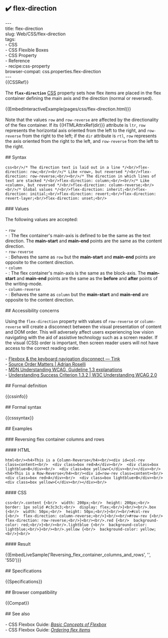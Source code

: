 ## ✔️ flex-direction 
 ---<br/>title: flex-direction<br/>slug: Web/CSS/flex-direction<br/>tags:<br/>  - CSS<br/>  - CSS Flexible Boxes<br/>  - CSS Property<br/>  - Reference<br/>  - recipe:css-property<br/>browser-compat: css.properties.flex-direction<br/>---<br/>{{CSSRef}}<br/><br/>The **`flex-direction`** [CSS](/en-US/docs/Web/CSS) property sets how flex items are placed in the flex container defining the main axis and the direction (normal or reversed).<br/><br/>{{EmbedInteractiveExample(pages/css/flex-direction.html)}}<br/><br/>Note that the values `row` and `row-reverse` are affected by the directionality of the flex container. If its {{HTMLAttrxRef(dir)}} attribute is `ltr`, `row` represents the horizontal axis oriented from the left to the right, and `row-reverse` from the right to the left; if the `dir` attribute is `rtl`, `row` represents the axis oriented from the right to the left, and `row-reverse` from the left to the right.<br/><br/>## Syntax<br/><br/>```css<br/>/* The direction text is laid out in a line */<br/>flex-direction: row;<br/><br/>/* Like <row>, but reversed */<br/>flex-direction: row-reverse;<br/><br/>/* The direction in which lines of text are stacked */<br/>flex-direction: column;<br/><br/>/* Like <column>, but reversed */<br/>flex-direction: column-reverse;<br/><br/>/* Global values */<br/>flex-direction: inherit;<br/>flex-direction: initial;<br/>flex-direction: revert;<br/>flex-direction: revert-layer;<br/>flex-direction: unset;<br/>```<br/><br/>### Values<br/><br/>The following values are accepted:<br/><br/>- `row`<br/>  - : The flex container's main-axis is defined to be the same as the text direction. The **main-start** and **main-end** points are the same as the content direction.<br/>- `row-reverse`<br/>  - : Behaves the same as `row` but the **main-start** and **main-end** points are opposite to the content direction.<br/>- `column`<br/>  - : The flex container's main-axis is the same as the block-axis. The **main-start** and **main-end** points are the same as the **before** and **after** points of the writing-mode.<br/>- `column-reverse`<br/>  - : Behaves the same as `column` but the **main-start** and **main-end** are opposite to the content direction.<br/><br/>## Accessibility concerns<br/><br/>Using the `flex-direction` property with values of `row-reverse` or `column-reverse` will create a disconnect between the visual presentation of content and DOM order. This will adversely affect users experiencing low vision navigating with the aid of assistive technology such as a screen reader. If the visual (CSS) order is important, then screen reader users will not have access to the correct reading order.<br/><br/>- [Flexbox & the keyboard navigation disconnect — Tink](https://tink.uk/flexbox-the-keyboard-navigation-disconnect/)<br/>- [Source Order Matters | Adrian Roselli](https://adrianroselli.com/2015/09/source-order-matters.html)<br/>- [MDN Understanding WCAG, Guideline 1.3 explanations](/en-US/docs/Web/Accessibility/Understanding_WCAG/Perceivable#guideline_1.3_%e2%80%94_create_content_that_can_be_presented_in_different_ways)<br/>- [Understanding Success Criterion 1.3.2 | W3C Understanding WCAG 2.0](https://www.w3.org/TR/UNDERSTANDING-WCAG20/content-structure-separation-sequence.html)<br/><br/>## Formal definition<br/><br/>{{cssinfo}}<br/><br/>## Formal syntax<br/><br/>{{csssyntax}}<br/><br/>## Examples<br/><br/>### Reversing flex container columns and rows<br/><br/>#### HTML<br/><br/>```html<br/><h4>This is a Column-Reverse</h4><br/><div id=col-rev class=content><br/>  <div class=box red>A</div><br/>  <div class=box lightblue>B</div><br/>  <div class=box yellow>C</div><br/></div><br/><h4>This is a Row-Reverse</h4><br/><div id=row-rev class=content><br/>  <div class=box red>A</div><br/>  <div class=box lightblue>B</div><br/>  <div class=box yellow>C</div><br/></div><br/>```<br/><br/>#### CSS<br/><br/>```css<br/>.content {<br/>  width: 200px;<br/>  height: 200px;<br/>  border: 1px solid #c3c3c3;<br/>  display: flex;<br/>}<br/><br/>.box {<br/>  width: 50px;<br/>  height: 50px;<br/>}<br/><br/>#col-rev {<br/>  flex-direction: column-reverse;<br/>}<br/><br/>#row-rev {<br/>  flex-direction: row-reverse;<br/>}<br/><br/>.red {<br/>  background-color: red;<br/>}<br/><br/>.lightblue {<br/>  background-color: lightblue;<br/>}<br/><br/>.yellow {<br/>  background-color: yellow;<br/>}<br/>```<br/><br/>#### Result<br/><br/>{{EmbedLiveSample('Reversing_flex_container_columns_and_rows', '', '550')}}<br/><br/>## Specifications<br/><br/>{{Specifications}}<br/><br/>## Browser compatibility<br/><br/>{{Compat}}<br/><br/>## See also<br/><br/>- CSS Flexbox Guide: _[Basic Concepts of Flexbox](/en-US/docs/Web/CSS/CSS_Flexible_Box_Layout/Basic_Concepts_of_Flexbox)_<br/>- CSS Flexbox Guide: _[Ordering flex items](/en-US/docs/Web/CSS/CSS_Flexible_Box_Layout/Ordering_Flex_Items)_<br/>